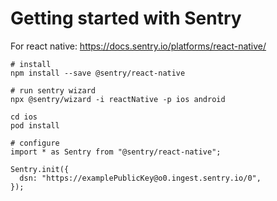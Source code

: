 # Getting started with Sentry

For react native: https://docs.sentry.io/platforms/react-native/

    # install
    npm install --save @sentry/react-native

    # run sentry wizard
    npx @sentry/wizard -i reactNative -p ios android

    cd ios
    pod install
    
    # configure
    import * as Sentry from "@sentry/react-native";

    Sentry.init({
      dsn: "https://examplePublicKey@o0.ingest.sentry.io/0",
    });
    
